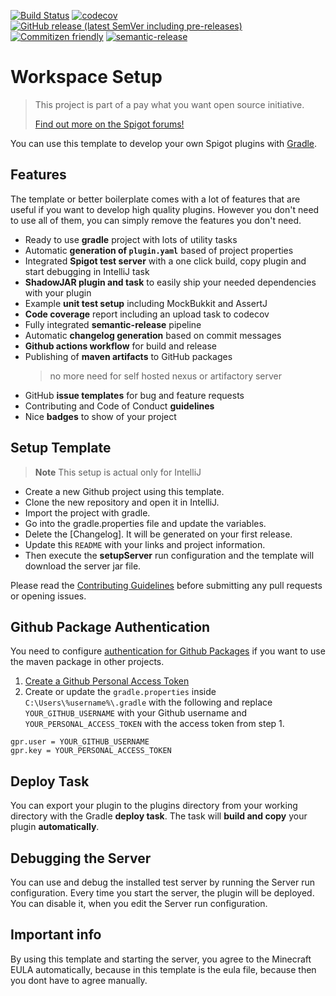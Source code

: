 [![Build Status](https://github.com/Silthus/spigot-plugin-template/workflows/Build/badge.svg)](../../actions?query=workflow%3ABuild)
[![codecov](https://codecov.io/gh/Silthus/spigot-plugin-template/branch/master/graph/badge.svg)](https://codecov.io/gh/Silthus/spigot-plugin-template)
[![GitHub release (latest SemVer including pre-releases)](https://img.shields.io/github/v/release/Silthus/spigot-plugin-template?include_prereleases&label=release)](../../releases)
[![Commitizen friendly](https://img.shields.io/badge/commitizen-friendly-brightgreen.svg)](http://commitizen.github.io/cz-cli/)
[![semantic-release](https://img.shields.io/badge/%20%20%F0%9F%93%A6%F0%9F%9A%80-semantic--release-e10079.svg)](https://github.com/semantic-release/semantic-release)

# Workspace Setup

> This project is part of a pay what you want open source initiative.
>
> [Find out more on the Spigot forums!](https://www.spigotmc.org/threads/open-small-to-medium-plugin-development-pay-what-you-want-8-years-experience-high-quality.435578/)

You can use this template to develop your own Spigot plugins with [Gradle](https://gradle.org/).

## Features

The template or better boilerplate comes with a lot of features that are useful if you want to develop high quality plugins. However you don't need to use all of them, you can simply remove the features you don't need.

- Ready to use **gradle** project with lots of utility tasks
- Automatic **generation of `plugin.yaml`** based of project properties 
- Integrated **Spigot test server** with a one click build, copy plugin and start debugging in IntelliJ task 
- **ShadowJAR plugin and task** to easily ship your needed dependencies with your plugin
- Example **unit test setup** including MockBukkit and AssertJ
- **Code coverage** report including an upload task to codecov 
- Fully integrated **semantic-release** pipeline 
- Automatic **changelog generation** based on commit messages
- **Github actions workflow** for build and release
- Publishing of **maven artifacts** to GitHub packages
  > no more need for self hosted nexus or artifactory server
- GitHub **issue templates** for bug and feature requests
- Contributing and Code of Conduct **guidelines**
- Nice **badges** to show of your project

## Setup Template

> **Note** This setup is actual only for IntelliJ

- Create a new Github project using this template.
- Clone the new repository and open it in IntelliJ.
- Import the project with gradle.
- Go into the gradle.properties file and update the variables.
- Delete the [Changelog]. It will be generated on your first release.
- Update this `README` with your links and project information.
- Then execute the **setupServer** run configuration and the template will download the server jar file.

Please read the [Contributing Guidelines](CONTRIBUTING.md) before submitting any pull requests or opening issues.

## Github Package Authentication

You need to configure [authentication for Github Packages](https://help.github.com/en/packages/using-github-packages-with-your-projects-ecosystem/configuring-gradle-for-use-with-github-packages#authenticating-to-github-packages) if you want to use the maven package in other projects.

1. [Create a Github Personal Access Token](https://help.github.com/en/github/authenticating-to-github/creating-a-personal-access-token-for-the-command-line)
2. Create or update the `gradle.properties` inside `C:\Users\%username%\.gradle` with the following and replace `YOUR_GITHUB_USERNAME` with your Github username and `YOUR_PERSONAL_ACCESS_TOKEN` with the access token from step 1.

```properties
gpr.user = YOUR_GITHUB_USERNAME
gpr.key = YOUR_PERSONAL_ACCESS_TOKEN
```

## Deploy Task

You can export your plugin to the plugins directory from your working directory with the Gradle **deploy task**. The task will **build and copy** your plugin **automatically**.

## Debugging the Server

You can use and debug the installed test server by running the Server run configuration. Every time you start the server, the plugin will be deployed. You can disable it, when you edit the Server run configuration.

## Important info

By using this template and starting the server, you agree to the Minecraft EULA automatically, because in this template is the eula file, because then you dont have to agree manually.
